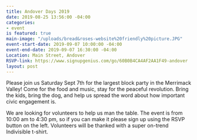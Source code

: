 ```yaml
---
title: Andover Days 2019
date: 2019-08-25 13:56:00 -04:00
categories:
- event
is featured: true
main-image: "/uploads/bread&roses-website%20friendly%20picture.JPG"
event-start-date: 2019-09-07 10:00:00 -04:00
event-end-date: 2019-09-07 16:30:00 -04:00
Location: Main Street, Andover
RSVP-link: https://www.signupgenius.com/go/60B0B4CA4AF2AA1F49-andover
layout: post
---
```


Please join us Saturday Sept 7th for the largest block party in the Merrimack Valley! Come for the food and music, stay for the peaceful revolution. Bring the kids, bring the dog, and help us spread the word about how important civic engagement is. 

We are looking for volunteers to help us man the table. The event is from 10:00 am to 4:30 pm, so if you can make it please sign up using the RSVP button on the left. Volunteers will be thanked with a super on-trend Indivisible t-shirt. 

